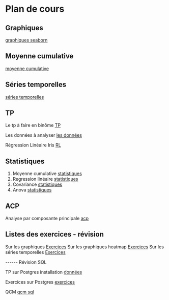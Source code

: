 # Plan de cours 

## Graphiques 

[graphiques seaborn](./Supports/chap1_types_graphiques.md)

## Moyenne cumulative

[moyenne cumulative](./Supports/chap2_moyenne_cumulative.md)

## Séries temporelles

[séries temporelles](./Supports/chap3_series_temporelles.md)

## TP 

Le tp à faire en binôme [TP](./TP/01_sujet_analyse_vente.md)

Les données à analyser [les données](./Work/Notebook/Data/supermarket_sales.csv)

Régression Linéaire Iris [RL](./TP/03_sujet_regression_linear.md)

## Statistiques 

1. Moyenne cumulative [statistiques](./Supports/chap2_moyenne_cumulative.md)
2. Regression linéaire [statistiques](./Supports/chap4_01_statistiques_regression_lineaire.md)
3. Covariance [statistiques](./Supports/chap4_02_covariance.md)
4. Anova [statistiques](./Supports/chap4_03_anova.md)

## ACP

Analyse par composante principale [acp](./Supports/chap5_acp.md)

## Listes des exercices - révision

Sur les graphiques [Exercices](./Exercices/chap1_graphiques.md)
Sur les graphiques heatmap [Exercices](./Exercices/chap1_graphique_heatmap.md)
Sur les séries temporelles [Exercices](./Exercices/chap2_serie_temporelle.md)

------ Révision SQL 

TP sur Postgres installation [données](./Revision_SQL/install.md)

Exercices sur Postgres [exercices](./Revision_SQL/PostgreSQL/01_chap_relation_exercices.md)

QCM [qcm sql](./Revision_SQL/QCM_sql_relationnel.md)